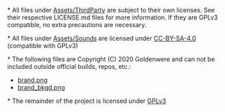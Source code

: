 \* All files under [Assets/ThirdParty](Assets/ThirdParty) are subject to their own licenses. See their respective LICENSE.md files for more information. If they are GPLv3 compatible, no extra precautions are necessary.

\* All files under [Assets/Sounds](Assets/Sounds) are licensed under [CC-BY-SA-4.0](CC-BY-SA-4.0.md) (compatible with GPLv3)

\* The following files are Copyright (C) 2020 Goldenwere and can not be included outside official builds, repos, etc.:
- [brand.png](Assets/Textures/Other/brand.png)
- [brand_bkgd.png](Assets/Textures/Other/brand_bkgd.png)

\* The remainder of the project is licensed under [GPLv3](GPLv3.md)